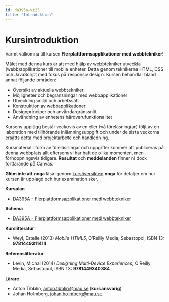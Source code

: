 ```yaml
---
id: da395a-vt25
title: "Introduktion"
---
```


# Kursintroduktion

Varmt välkomna till kursen **Flerplattformsapplikationer med webbtekniker**!

Målet med denna kurs är att med hjälp av webbtekniker utveckla (webb)applikationer till mobila enheter. Detta genom teknikerna HTML, CSS och JavaScript med fokus på responsiv design. Kursen behandlar bland annat följande områden:

* Översikt av aktuella webbtekniker
* Möjligheter och begränsningar med webbapplikationer
* Utvecklingsmiljö och arbetssätt
* Konstruktion av webbapplikationer
* Designprinciper och användargränssnitt
* Användning av enhetens hårdvarufunktionalitet

Kursens upplägg består veckovis av en eller två föreläsning(ar) följt av en laboration med tillhörande inlämningsuppgift och under de sista veckorna ersätts detta med projektarbete och handledning.

Kursmaterial i form av föreläsningar och uppgifter kommer att publiceras på denna webbplats allt eftersom vi har haft de olika momenten, men förhoppningsvis tidigare. **Resultat** och **meddelanden** finner ni dock fortfarande på Canvas.

**Glöm inte att noga** läsa igenom [kursöversikten](overview) **noga** för detaljer om hur kursen är upplagd och hur examination sker.

**Kursplan**

* [DA395A - Flerplattformsapplikationer med webbtekniker](https://utbildningsinfo.mau.se/kurs/kursplan/sv/b9bc0b80-3798-11ef-b71d-793543ab45b6/20251)

**Schema**

* [DA395A - Flerplattformsapplikationer med webbtekniker](https://schema.mau.se/setup/jsp/Schema.jsp?startDatum=idag&intervallTyp=a&intervallAntal=1&sprak=SV&sokMedAND=true&forklaringar=true&resurser=k.DA395A-20251-58047-)

**Kurslitteratur**

* Weyl, Estelle (2013) *Mobile HTML5*, O’Reilly Media, Sebastopol, ISBN 13: **9781449311414**

**Referenslitteratur**

* Levin, Michal (2014) *Designing Multi-Device Experiences*, O’Reilly Media, Sebastopol, ISBN 13: **9781449340384**

**Lärare**

* Anton Tibblin, [anton.tibblin@mau.se](anton.tibblin@mau.se) (**kursansvarig**)
* Johan Holmberg, [johan.holmberg@mau.se](johan.holmberg@mau.se)
